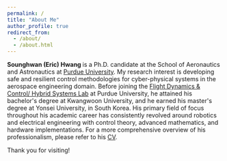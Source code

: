 ```yaml
---
permalink: /
title: "About Me"
author_profile: true
redirect_from: 
  - /about/
  - /about.html
---
```


<strong> Sounghwan (Eric) Hwang </strong> is a Ph.D. candidate at the School of Aeronautics and Astronautics at [Purdue University](https://engineering.purdue.edu/AAE). My research interest is developing safe and resilient control methodologies for cyber-physical systems in the aerospace engineering domain. Before joining the [Flight Dynamics & Control/ Hybrid Systems Lab](https://sites.google.com/view/fdchsl/home) at Purdue University, he attained his bachelor's degree at Kwangwoon University, and he earned his master's degree at Yonsei University, in South Korea. His primary field of focus throughout his academic career has consistently revolved around robotics and electrical engineering with control theory, advanced mathematics, and hardware implementations. For a more comprehensive overview of his professionalism, please refer to his [CV](https://drive.google.com/file/d/1KfoiL3WSCRDaNayPMSjwQfOM4LnIjxmh/view?usp=drive_link).

Thank you for visiting!
